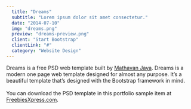 ```yaml
---
  title: "Dreams"
  subtitle: "Lorem ipsum dolor sit amet consectetur."
  date: "2014-07-10"
  img: "dreams.png"
  preview: "dreams-preview.png"
  client: "Start Bootstrap"
  clientLink: "#"
  category: "Website Design"
---
```


Dreams is a free PSD web template built by [Mathavan Jaya](//www.behance.net/MathavanJaya). Dreams is a modern one page web template designed for almost any purpose. It’s a beautiful template that’s designed with the Bootstrap framework in mind. <br><br>You can download the PSD template in this portfolio sample item at [FreebiesXpress.com](//freebiesxpress.com/gallery/dreams-free-one-page-web-template/).
